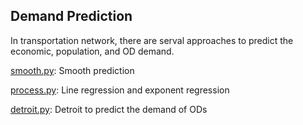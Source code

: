## Demand Prediction

In transportation network, there are serval approaches to predict the economic, population, and OD demand. 



[smooth.py](smooth.py): Smooth prediction 

[process.py](process.py): Line regression and exponent regression

[detroit.py](detroit.py): Detroit to predict the demand of ODs

